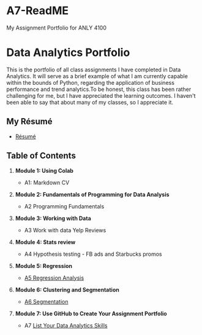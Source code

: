 # A7-ReadME
My Assignment Portfolio for ANLY 4100
# Data Analytics Portfolio
This is the portfolio of all class assignments I have completed in Data Analytics. It will serve as a brief example of what I am currently capable within the bounds of Python, regarding the application of business performance and trend analytics.To be honest, this class has been rather challenging for me, but I have appreciated the learning outcomes. I haven't been able to say that about many of my classes, so I appreciate it.

## My Résumé
- [Résumé](https://colab.research.google.com/drive/1LJz63e1bh6v_BtjuKkJVl_c9MPZFlAcl?usp=sharing)

## Table of Contents
1. **Module 1: Using Colab**
   - A1: Markdown CV
   
2. **Module 2: Fundamentals of Programming for Data Analysis**
   - A2 Programming Fundamentals
   
3. **Module 3: Working with Data**
   - A3 Work with data Yelp Reviews
  
4. **Module 4: Stats review**
   - A4 Hypothesis testing - FB ads and Starbucks promos

5. **Module 5: Regression**
   - [A5 Regression Analysis](https://colab.research.google.com/drive/1cF-aauyKbQEA031cE23T-7llo03PEO2o?usp=sharing)

6. **Module 6: Clustering and Segmentation**
   - [A6 Segmentation](https://colab.research.google.com/drive/1OFCX7Wji0dj2ytd2uRl31Gpn0FmLLQcJ?usp=sharing)
   
7. **Module 7: Use GitHub to Create Your Assignment Portfolio**
    - A7 [List Your Data Analytics Skills](https://github.com/Lionheart0696/A7-ReadME/blob/0f7c6e8406a75c8fcebf18e2d6d80e62f78aefc3/README.md)

